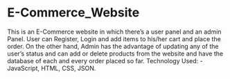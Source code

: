 # E-Commerce_Website
This is an E-Commerce website in which there’s a user panel and an admin Panel. User can Register, Login and add items to his/her cart and place the order. On the other hand, Admin has the advantage of updating any of the user’s status and can add or delete products from the website and have the database of each and every order placed so far. Technology Used: - JavaScript, HTML, CSS, JSON.
